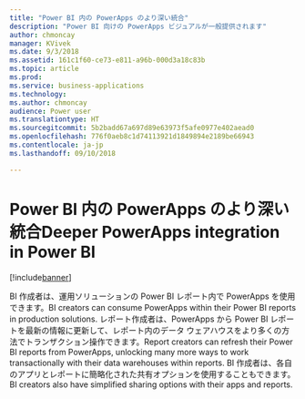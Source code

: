 ```yaml
---
title: "Power BI 内の PowerApps のより深い統合"
description: "Power BI 向けの PowerApps ビジュアルが一般提供されます"
author: chmoncay
manager: KVivek
ms.date: 9/3/2018
ms.assetid: 161c1f60-ce73-e811-a96b-000d3a18c83b
ms.topic: article
ms.prod: 
ms.service: business-applications
ms.technology: 
ms.author: chmoncay
audience: Power user
ms.translationtype: HT
ms.sourcegitcommit: 5b2badd67a697d89e63973f5afe0977e402aead0
ms.openlocfilehash: 776f0aeb8c1d74113921d1849894e2189be66943
ms.contentlocale: ja-jp
ms.lasthandoff: 09/10/2018

---
```

# <a name="deeper-powerapps-integration-in-power-bi"></a><span data-ttu-id="3ed39-103">Power BI 内の PowerApps のより深い統合</span><span class="sxs-lookup"><span data-stu-id="3ed39-103">Deeper PowerApps integration in Power BI</span></span>


[!include[banner](../../includes/banner.md)]

<span data-ttu-id="3ed39-104">BI 作成者は、運用ソリューションの Power BI レポート内で PowerApps を使用できます。</span><span class="sxs-lookup"><span data-stu-id="3ed39-104">BI creators can consume PowerApps within their Power BI reports in production solutions.</span></span> <span data-ttu-id="3ed39-105">レポート作成者は、PowerApps から Power BI レポートを最新の情報に更新して、レポート内のデータ ウェアハウスをより多くの方法でトランザクション操作できます。</span><span class="sxs-lookup"><span data-stu-id="3ed39-105">Report creators can refresh their Power BI reports from PowerApps, unlocking many more ways to work transactionally with their data warehouses within reports.</span></span>  <span data-ttu-id="3ed39-106">BI 作成者は、各自のアプリとレポートに簡略化された共有オプションを使用することもできます。</span><span class="sxs-lookup"><span data-stu-id="3ed39-106">BI creators also have simplified sharing options with their apps and reports.</span></span>

